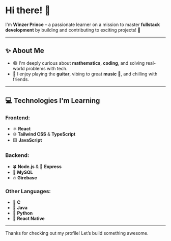 # Hi there! 👋

I'm **Winzer Prince** – a passionate learner on a mission to master **fullstack development** by building and contributing to exciting projects! 🚀

---

## ✨ About Me
- 😄 I'm deeply curious about **mathematics**, **coding**, and solving real-world problems with tech.
- 🎸 I enjoy playing the **guitar**, vibing to great **music** 🎵, and chilling with friends.

---

## 💻 Technologies I'm Learning

### Frontend:
- ⚛️ **React**
- 🌐 **Tailwind CSS** & **TypeScript**
- 🟨 **JavaScript**

### Backend:
- 🍀 **Node.js** & 🚀 **Express**
- 🐬 **MySQL**
- 🔥 **Girebase**

### Other Languages:
- 🔵 **C**
- 🍵 **Java**
- 🐍 **Python**
- 📲 **React Native**

---

Thanks for checking out my profile! Let’s build something awesome.


